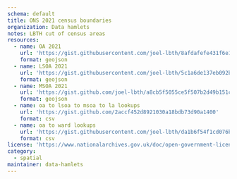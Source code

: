 ```yaml
---
schema: default
title: ONS 2021 census boundaries
organization: Data hamlets
notes: LBTH cut of census areas
resources:
  - name: OA 2021
    url: 'https://gist.githubusercontent.com/joel-lbth/8afdafefe431f6e1508cf59993a5b0d8/raw/bc7ce874ab02e6ae8b4b418cf16eff6386cf34c3/lbth_oa21_full.geojson'
    format: geojson
  - name: LSOA 2021
    url: 'https://gist.githubusercontent.com/joel-lbth/5c1a6de137eb092bff61e82bd37996aa/raw/8ef694d6ddca99ff17353c2391f85f0309382017/lbth_lsoa21_full.geojson'
    format: geojson
  - name: MSOA 2021
    url: 'https://gist.github.com/joel-lbth/a8cb5f5055ce5f507b2d49b151ca19de/raw/7cfb11258d3db1bdd6fb829965d079578b039017/lbth_msoa21_full.geojson'
    format: geojson
  - name: oa to lsoa to msoa to la lookups
    url: 'https://gist.github.com/2accf452d8921030a18bdb73d90a1400'
    format: csv
  - name: oa to ward lookups
    url: 'https://gist.githubusercontent.com/joel-lbth/da1b6f54f1cd076bf7336be7336de04b/raw/2e25cc5c14ae4a7914dcfc0c0a64dc131bab84bd/lbth_oa21_ward_lookup.csv'
    format: csv
license: 'https://www.nationalarchives.gov.uk/doc/open-government-licence/version/3/'
category:
  - spatial
maintainer: data-hamlets
---
```


